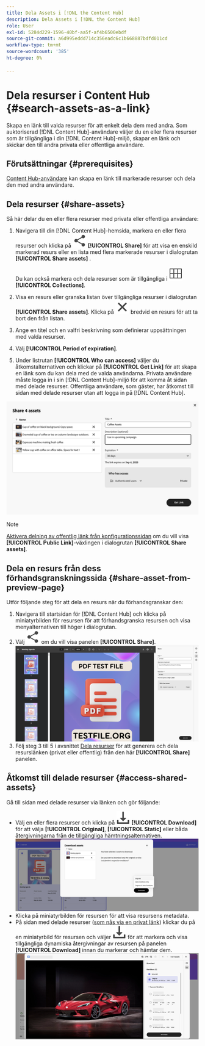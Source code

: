 ```yaml
---
title: Dela Assets i [!DNL the Content Hub]
description: Dela Assets i [!DNL the Content Hub]
role: User
exl-id: 5284d229-1596-40bf-aa5f-af4b6500ebdf
source-git-commit: a6d995eddd714c356eadc6c1b668887bdfd011cd
workflow-type: tm+mt
source-wordcount: '385'
ht-degree: 0%

---
```


# Dela resurser i Content Hub {#search-assets-as-a-link}

Skapa en länk till valda resurser för att enkelt dela dem med andra. Som auktoriserad [!DNL Content Hub]-användare väljer du en eller flera resurser som är tillgängliga i din [!DNL Content Hub]-miljö, skapar en länk och skickar den till andra privata eller offentliga användare.

## Förutsättningar {#prerequisites}

[Content Hub-användare](deploy-content-hub.md#onboard-content-hub-users) kan skapa en länk till markerade resurser och dela den med andra användare.

## Dela resurser {#share-assets}

Så här delar du en eller flera resurser med privata eller offentliga användare:

1. Navigera till din [!DNL Content Hub]-hemsida, markera en eller flera resurser och klicka på ![&#x200B; dela &#x200B;](/help/assets/assets/share.svg) **[!UICONTROL Share]** för att visa en enskild markerad resurs eller en lista med flera markerade resurser i dialogrutan **[!UICONTROL Share assets]** .

   Du kan också markera och dela resurser som är tillgängliga i ![samlingar](/help/assets/assets/Smock_Collection_18_N.svg) **[!UICONTROL Collections]**.

1. Visa en resurs eller granska listan över tillgängliga resurser i dialogrutan **[!UICONTROL Share assets]**. Klicka på ![avmarkera](/help/assets/assets/Close.svg) bredvid en resurs för att ta bort den från listan.

1. Ange en titel och en valfri beskrivning som definierar uppsättningen med valda resurser.

1. Välj **[!UICONTROL Period of expiration]**.

1. Under listrutan **[!UICONTROL Who can access]** väljer du åtkomstalternativen och klickar på **[!UICONTROL Get Link]** för att skapa en länk som du kan dela med de valda användarna. Privata användare måste logga in i sin [!DNL Content Hub]-miljö för att komma åt sidan med delade resurser. Offentliga användare, som gäster, har åtkomst till sidan med delade resurser utan att logga in på [!DNL Content Hub].

<!--1. Select a **[!UICONTROL period of expiration]** and click **[!UICONTROL Get Link]** to generate a link to share with private users. Private users sign in to their [!DNL Content Hub] environment to access the shared assets page.-->

![privat och offentlig länk](/help/assets/assets/shared-link-for-assets.png)

<!--Enable the **[!UICONTROL Public Link]** toggle, select a **[!UICONTROL period of expiration]** and click **[!UICONTROL Generate Public Link]** to generate a link to share with public users. Public users, as guests, access the shared assets page without signing in to [!DNL Content Hub].-->

>[!NOTE]
> 
> [Aktivera delning av offentlig länk från konfigurationssidan](/help/assets/configure-content-hub-ui-options.md#enable-public-link-sharing) om du vill visa **[!UICONTROL Public Link]**-växlingen i dialogrutan **[!UICONTROL Share assets]**.

## Dela en resurs från dess förhandsgranskningssida {#share-asset-from-preview-page}

Utför följande steg för att dela en resurs när du förhandsgranskar den:

1. Navigera till startsidan för [!DNL Content Hub] och klicka på miniatyrbilden för resursen för att förhandsgranska resursen och visa menyalternativen till höger i dialogrutan.
1. Välj ![dela](/help/assets/assets/share.svg) om du vill visa panelen **[!UICONTROL Share]**.
   ![dela resurs vid förhandsgranskning](/help/assets/assets/share-link-asset-preview.png)
1. Följ steg 3 till 5 i avsnittet [Dela resurser](#share-assets) för att generera och dela resurslänken (privat eller offentlig) från den här **[!UICONTROL Share]** panelen.

## Åtkomst till delade resurser {#access-shared-assets}

Gå till sidan med delade resurser via länken och gör följande:

* Välj en eller flera resurser och klicka på ![download](/help/assets/assets/download-icon.svg) **[!UICONTROL Download]** för att välja **[!UICONTROL Original]**, **[!UICONTROL Static]** eller båda återgivningarna från de tillgängliga hämtningsalternativen.
  ![](/help/assets/assets/download-shared-assets.png)
* Klicka på miniatyrbilden för resursen för att visa resursens metadata.
* På sidan med delade resurser ([som nås via en privat länk](#share-assets)) klickar du på en miniatyrbild för resursen och väljer ![hämta](/help/assets/assets/download-icon.svg) för att markera och visa tillgängliga dynamiska återgivningar av resursen på panelen **[!UICONTROL Download]** innan du markerar och hämtar dem.
  ![](/help/assets/assets/download-renditions-shared-assets-page.png)


